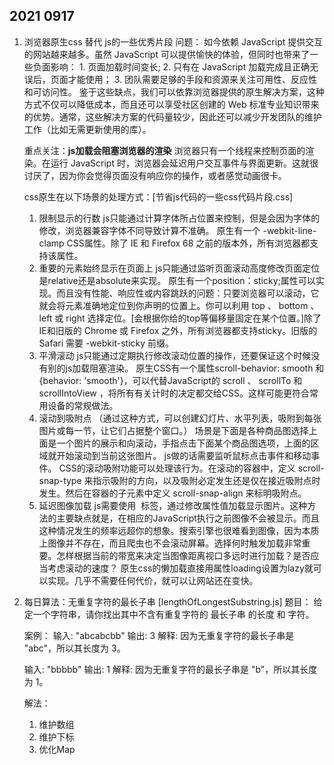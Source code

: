## 2021 0917

1. 浏览器原生css 替代 js的一些优秀片段
   问题：
      如今依赖 JavaScript 提供交互的网站越来越多。虽然 JavaScript 可以提供愉快的体验，但同时也带来了一些负面影响：
       1. 页面加载时间变长;
       2. 只有在 JavaScript 加载完成且正确无误后，页面才能使用；
       3. 团队需要足够的手段和资源来关注可用性、反应性和可访问性。
       鉴于这些缺点，我们可以依靠浏览器提供的原生解决方案，这种方式不仅可以降低成本，而且还可以享受社区创建的 Web 标准专业知识带来的优势。通常，这些解决方案的代码量较少，因此还可以减少开发团队的维护工作（比如无需更新使用的库）。

   重点关注：**js加载会阻塞浏览器的渲染**
      浏览器只有一个线程来控制页面的渲染。在运行 JavaScript 时，浏览器会延迟用户交互事件与界面更新。这就很讨厌了，因为你会觉得页面没有响应你的操作，或者感觉动画很卡。

   css原生在以下场景的处理方式：[节省js代码的一些css代码片段.css]
      1. 限制显示的行数
         js只能通过计算字体所占位置来控制，但是会因为字体的修改，浏览器兼容字体不同导致计算不准确。
         原生有一个 -webkit-line-clamp CSS属性。除了 IE 和 Firefox 68 之前的版本外，所有浏览器都支持该属性。
      2. 重要的元素始终显示在页面上
         js只能通过监听页面滚动高度修改页面定位是relative还是absolute来实现。
         原生有一个position：sticky;属性可以实现。而且没有性能、响应性或内容跳跃的问题：只要浏览器可以滚动，它就会将元素准确地定位到你声明的位置上。你可以利用 top 、 bottom 、 left 或 right 选择定位。[会根据你给的top等偏移量固定在某个位置。]除了IE和旧版的 Chrome 或 Firefox 之外，所有浏览器都支持sticky。旧版的 Safari 需要 -webkit-sticky 前缀。
      3. 平滑滚动
         js只能通过定期执行修改滚动位置的操作，还要保证这个时候没有别的js加载阻塞渲染。
         原生CSS有一个属性scroll-behavior: smooth 和 {behavior: 'smooth'}，可以代替JavaScript的 scroll 、 scrollTo 和 scrollIntoView ，将所有有关计时的决定都交给CSS。这样可能更符合常用设备的常规做法。
      4. 滚动到吸附点 （通过这种方式，可以创建幻灯片、水平列表，吸附到每张图片或每一节，让它们占据整个窗口。）
         场景是下面是各种商品图选择上面是一个图片的展示和向滚动，手指点击下面某个商品图选项，上面的区域就开始滚动到当前这张图片。
         js做的话需要监听鼠标点击事件和移动事件。
         CSS的滚动吸附功能可以处理该行为。在滚动的容器中，定义 scroll-snap-type 来指示吸附的方向，以及吸附必定发生还是仅在接近吸附点时发生。然后在容器的子元素中定义 scroll-snap-align 来标明吸附点。
      5. 延迟图像加载
         js需要使用 <img/> 标签，通过修改属性值加载显示图片。这种方法的主要缺点就是，在相应的JavaScript执行之前图像不会被显示。而且这种情况发生的频率远超你的想象。搜索引擎也很难看到图像，因为本质上图像并不存在，而且爬虫也不会滚动屏幕。选择何时触发加载非常重要。怎样根据当前的带宽来决定当图像距离视口多远时进行加载？是否应当考虑滚动的速度？
         原生css的懒加载直接用属性loading设置为lazy就可以实现。几乎不需要任何代价，就可以让网站还在变快。


2. 每日算法：无重复字符的最长子串 [lengthOfLongestSubstring.js]
   题目： 给定一个字符串，请你找出其中不含有重复字符的 最长子串 的长度 和 字符。

   案例：
      输入: "abcabcbb"
      输出: 3
      解释: 因为无重复字符的最长子串是 "abc"，所以其长度为 3。

      输入: "bbbbb"
      输出: 1
      解释: 因为无重复字符的最长子串是 "b"，所以其长度为 1。

   解法：
      1. 维护数组
      2. 维护下标
      3. 优化Map
